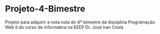 # Projeto-4-Bimestre
Projeto para adquirir a nota nota do 4º bimestre da disciplina Programação Web II do curso de informatica na EEEP Dr. José Iran Costa
